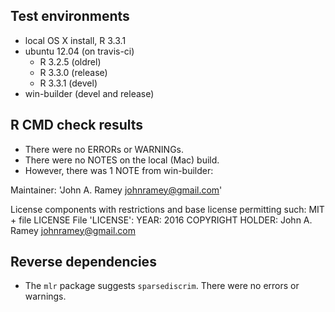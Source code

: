 ## Test environments
* local OS X install, R 3.3.1
* ubuntu 12.04 (on travis-ci)
  * R 3.2.5 (oldrel)
  * R 3.3.0 (release)
  * R 3.3.1 (devel)
* win-builder (devel and release)

## R CMD check results
* There were no ERRORs or WARNINGs.
* There were no NOTES on the local (Mac) build.
* However, there was 1 NOTE from win-builder:

Maintainer: 'John A. Ramey <johnramey@gmail.com>'

License components with restrictions and base license permitting such:
MIT + file LICENSE
File 'LICENSE':
YEAR: 2016
  COPYRIGHT HOLDER: John A. Ramey <johnramey@gmail.com>

## Reverse dependencies

* The `mlr` package suggests `sparsediscrim`. There were no errors or warnings.
